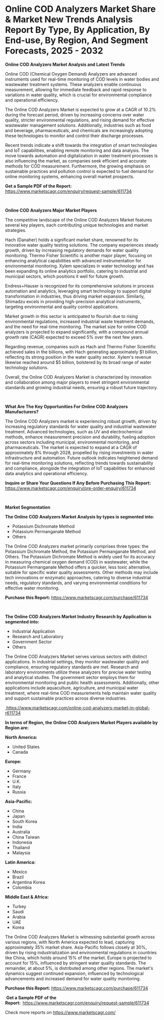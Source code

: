 <p><h1>Online COD Analyzers Market Share & Market New Trends Analysis Report By Type, By Application, By End-use, By Region, And Segment Forecasts, 2025 - 2032</h1></p><p><strong>Online COD Analyzers Market Analysis and Latest Trends</strong></p>
<p><p>Online COD (Chemical Oxygen Demand) Analyzers are advanced instruments used for real-time monitoring of COD levels in water bodies and wastewater treatment systems. These analyzers enable continuous measurement, allowing for immediate feedback and rapid response to variations in water quality, which is crucial for environmental compliance and operational efficiency.</p><p>The Online COD Analyzers Market is expected to grow at a CAGR of 10.2% during the forecast period, driven by increasing concerns over water quality, stricter environmental regulations, and rising demand for effective wastewater management solutions. Additionally, industries such as food and beverage, pharmaceuticals, and chemicals are increasingly adopting these technologies to monitor and control their discharge processes.</p><p>Recent trends indicate a shift towards the integration of smart technologies and IoT capabilities, enabling remote monitoring and data analysis. The move towards automation and digitalization in water treatment processes is also influencing the market, as companies seek efficient and accurate methods for COD measurement. Furthermore, the growing emphasis on sustainable practices and pollution control is expected to fuel demand for online monitoring systems, enhancing overall market prospects.</p></p>
<p><strong>Get a Sample PDF of the Report:&nbsp;</strong> <a href="https://www.marketscagr.com/enquiry/request-sample/611734?utm_campaign=3266&utm_medium=2&utm_source=Github&utm_content=ia&utm_term=23032025&utm_id=online-cod-analyzers">https://www.marketscagr.com/enquiry/request-sample/611734</a></p>
<p>&nbsp;</p>
<p><strong>Online COD Analyzers Major Market Players</strong></p>
<p><p>The competitive landscape of the Online COD Analyzers Market features several key players, each contributing unique technologies and market strategies. </p><p>Hach (Danaher) holds a significant market share, renowned for its innovative water quality testing solutions. The company experiences steady growth, driven by increasing regulatory demands for water quality monitoring. Thermo Fisher Scientific is another major player, focusing on enhancing analytical capabilities with advanced instrumentation for environmental monitoring. Xylem specializes in water technology and has been expanding its online analytics portfolio, catering to industrial and municipal sectors, which positions it well for future growth.</p><p>Endress+Hauser is recognized for its comprehensive solutions in process automation and analytics, leveraging smart technology to support digital transformation in industries, thus driving market expansion. Similarly, Shimadzu excels in providing high-precision analytical instruments, targeting environmental and quality control applications.</p><p>Market growth in this sector is anticipated to flourish due to rising environmental regulations, increased industrial waste treatment demands, and the need for real-time monitoring. The market size for online COD analyzers is projected to expand significantly, with a compound annual growth rate (CAGR) expected to exceed 5% over the next few years.</p><p>Regarding revenue, companies such as Hach and Thermo Fisher Scientific achieved sales in the billions, with Hach generating approximately $1 billion, reflecting its strong position in the water quality sector. Xylem's revenue likewise reached around $5 billion, bolstered by its broad range of water technology solutions.</p><p>Overall, the Online COD Analyzers Market is characterized by innovation and collaboration among major players to meet stringent environmental standards and growing industrial needs, ensuring a robust future trajectory.</p></p>
<p>&nbsp;</p>
<p><strong>What Are The Key Opportunities For Online COD Analyzers Manufacturers?</strong></p>
<p><p>The Online COD Analyzers market is experiencing robust growth, driven by increasing regulatory standards for water quality and industrial wastewater treatment. Advanced technologies, such as UV and electrochemical methods, enhance measurement precision and durability, fueling adoption across sectors including municipal, environmental monitoring, and pharmaceuticals. The market is expected to expand at a CAGR of approximately 8% through 2028, propelled by rising investments in water infrastructure and automation. Future outlook indicates heightened demand for real-time monitoring solutions, reflecting trends towards sustainability and compliance, alongside the integration of IoT capabilities for enhanced data analytics and operational efficiency.</p></p>
<p><strong>Inquire or Share Your Questions If Any Before Purchasing This Report:</strong> <a href="https://www.marketscagr.com/enquiry/pre-order-enquiry/611734?utm_campaign=3266&utm_medium=2&utm_source=Github&utm_content=ia&utm_term=23032025&utm_id=online-cod-analyzers">https://www.marketscagr.com/enquiry/pre-order-enquiry/611734</a></p>
<p>&nbsp;</p>
<p><strong>Market Segmentation</strong></p>
<p><strong>The Online COD Analyzers Market Analysis by types is segmented into:</strong></p>
<p><ul><li>Potassium Dichromate Method</li><li>Potassium Permanganate Method</li><li>Others</li></ul></p>
<p><p>The Online COD Analyzers market primarily comprises three types: the Potassium Dichromate Method, the Potassium Permanganate Method, and Others. The Potassium Dichromate Method is widely used for its accuracy in measuring chemical oxygen demand (COD) in wastewater, while the Potassium Permanganate Method offers a quicker, less toxic alternative, suitable for specific water quality assessments. Other methods may include tech innovations or enzymatic approaches, catering to diverse industrial needs, regulatory standards, and varying environmental conditions for effective water monitoring.</p></p>
<p><strong>Purchase this Report:&nbsp;</strong><a href="https://www.marketscagr.com/purchase/611734?utm_campaign=3266&utm_medium=2&utm_source=Github&utm_content=ia&utm_term=23032025&utm_id=online-cod-analyzers">https://www.marketscagr.com/purchase/611734</a></p>
<p>&nbsp;</p>
<p><strong>The Online COD Analyzers Market Industry Research by Application is segmented into:</strong></p>
<p><ul><li>Industrial Application</li><li>Research and Laboratory</li><li>Government Sector</li><li>Others</li></ul></p>
<p><p>The Online COD Analyzers Market serves various sectors with distinct applications. In industrial settings, they monitor wastewater quality and compliance, ensuring regulatory standards are met. Research and laboratory environments utilize these analyzers for precise water testing and analytical studies. The government sector employs them for environmental monitoring and public health assessments. Additionally, other applications include aquaculture, agriculture, and municipal water treatment, where real-time COD measurements help maintain water quality and support sustainable practices across diverse industries.</p></p>
<p><a href="https://www.marketscagr.com/online-cod-analyzers-market-in-global-r611734?utm_campaign=3266&utm_medium=2&utm_source=Github&utm_content=ia&utm_term=23032025&utm_id=online-cod-analyzers">&nbsp;https://www.marketscagr.com/online-cod-analyzers-market-in-global-r611734</a></p>
<p><strong>In terms of Region, the Online COD Analyzers Market Players available by Region are:</strong></p>
<p>
    <p> <strong> North America: </strong>
        <ul>
            <li>United States</li>
            <li>Canada</li>
        </ul>
        </p> 
    <p> <strong> Europe: </strong>
        <ul>
            <li>Germany</li>
            <li>France</li>
            <li>U.K.</li>
            <li>Italy</li>
            <li>Russia</li>
        </ul>
        </p> 
    <p> <strong> Asia-Pacific: </strong>
        <ul>
            <li>China</li>
            <li>Japan</li>
            <li>South Korea</li>
            <li>India</li>
            <li>Australia</li>
            <li>China Taiwan</li>
            <li>Indonesia</li>
            <li>Thailand</li>
            <li>Malaysia</li>
        </ul>
        </p> 
    <p> <strong> Latin America: </strong>
        <ul>
            <li>Mexico</li>
            <li>Brazil</li>
            <li>Argentina Korea</li>
            <li>Colombia</li>
        </ul>
        </p> 
    <p> <strong> Middle East & Africa: </strong>
        <ul>
            <li>Turkey</li>
            <li>Saudi</li>
            <li>Arabia</li>
            <li>UAE</li>
            <li>Korea</li>
        </ul>
    </p>
    </p>
<p><p>The Online COD Analyzers Market is witnessing substantial growth across various regions, with North America expected to lead, capturing approximately 35% market share. Asia-Pacific follows closely at 30%, driven by rising industrialization and environmental regulations in countries like China, which holds around 15% of the market. Europe is projected to account for 15%, influenced by stringent water quality standards. The remainder, at about 5%, is distributed among other regions. The market's dynamics suggest continued expansion, influenced by technological advancements and increased demand for water quality monitoring.</p></p>
<p><strong>Purchase this Report: </strong><a href="https://www.marketscagr.com/purchase/611734?utm_campaign=3266&utm_medium=2&utm_source=Github&utm_content=ia&utm_term=23032025&utm_id=online-cod-analyzers">https://www.marketscagr.com/purchase/611734</a></p>
<p>&nbsp;<strong>Get a Sample PDF of the Report:&nbsp;&nbsp;</strong><a href="https://www.marketscagr.com/enquiry/request-sample/611734?utm_campaign=3266&utm_medium=2&utm_source=Github&utm_content=ia&utm_term=23032025&utm_id=online-cod-analyzers">https://www.marketscagr.com/enquiry/request-sample/611734</a></p>
<p><strong></strong></p>
<p>Check more reports on <a href="https://www.marketscagr.com/?utm_campaign=3266&utm_medium=2&utm_source=Github&utm_content=ia&utm_term=23032025&utm_id=online-cod-analyzers">https://www.marketscagr.com/</a></p>